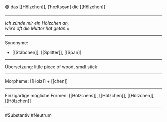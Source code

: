 🟢 das [[Hölzchen]], [ˈhœltsçən]
die [[Hölzchen]]


---
*Ich zünde mir ein Hölzchen an,*  
*wie’s oft die Mutter hat getan.«*  
  

---
Synonyme:
- [[Stäbchen]], [[Splitter]], [[Span]]

---
Übersetzung: little piece of wood, small stick

---
Morpheme:
[[Holz]] + [[chen]]

---
Einzigartige mögliche Formen: [[Hölzchens]], [[Hölzchen]], [[Hölzchen]], [[Hölzchen]]

---
#Substantiv #Neutrum